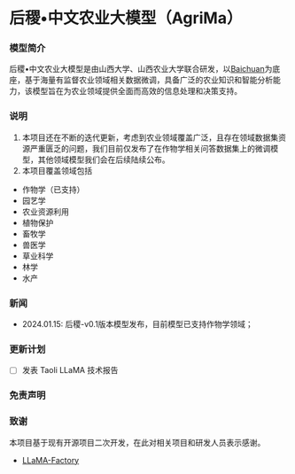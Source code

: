 # 后稷•中文农业大模型（AgriMa）
### 模型简介
后稷•中文农业大模型是由山西大学、山西农业大学联合研发，以[Baichuan](https://huggingface.co/baichuan-inc)为底座，基于海量有监督农业领域相关数据微调，具备广泛的农业知识和智能分析能力，该模型旨在为农业领域提供全面而高效的信息处理和决策支持。
### 说明
1. 本项目还在不断的迭代更新，考虑到农业领域覆盖广泛，且存在领域数据集资源严重匮乏的问题，我们目前仅发布了在作物学相关问答数据集上的微调模型，其他领域模型我们会在后续陆续公布。
2. 本项目覆盖领域包括
* 作物学（已支持）
* 园艺学
* 农业资源利用
* 植物保护
* 畜牧学
* 兽医学
* 草业科学
* 林学
* 水产
### 新闻
* 2024.01.15: 后稷-v0.1版本模型发布，目前模型已支持作物学领域；
### 更新计划
- [ ] 发表 Taoli LLaMA 技术报告
### 免责声明

### 致谢
本项目基于现有开源项目二次开发，在此对相关项目和研发人员表示感谢。
* [LLaMA-Factory](https://github.com/hiyouga/LLaMA-Factory)

